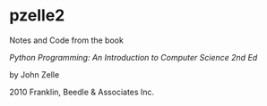 pzelle2
=======

Notes and Code from the book 

_Python Programming:  An Introduction to Computer Science 2nd Ed_

by John Zelle

2010 Franklin, Beedle & Associates Inc.  

